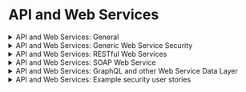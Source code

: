 # API and Web Services

<details>
  <summary>
    API and Web Services: General
  </summary>
  
  * Ensure that adequate authentication, session management, and authorization of all web services are in place.
  * Validate all parameters that transit from a lower to higher trust level.
  * Design in effective security controls for all API types, including cloud and serverless APIs.
</details>

<details>
  <summary>
    API and Web Services: Generic Web Service Security
  </summary>
  
  * Use the same encodings and parsers across all application components to avoid parsing attacks that exploit different parsing behavior.
  * Limit access to administration and management functions to authorized administrators.
  * Verify API URLs do not expose sensitive information, such as the API key, session tokens etc.
  * Make authorization decisions at the URI (enforced at the controller or router) and at the resource level (enforced by model-based permissions).
  * Reject requests containing unexpected or missing content types with appropriate headers (HTTP response 406 Unacceptable or 415 Unsupported Media Type).
</details>

<details>
  <summary>
    API and Web Services: RESTful Web Services
  </summary>
  
  * Disable RESTful HTTP methods that are not valid for the user or action (e.g. DELETE or PUT on protected resources).
  * Validate JSON schema before accepting.
  * Protect RESTful web services that utilize cookies from Cross-Site Request Forgery via the use of at least one of the following: 
    * Triple or double submit cookie pattern
    * CSRF nonces
    * ORIGIN request header checks
  * Use anti-automation controls for REST services to protect against excessive calls, especially if the API is unauthenticated.
  * Confirm the incoming Content-Type is the expected one, such as application/xml or application/JSON.
  * Verify that the message headers and payload are trustworthy and not modified in transit. 
  * Require strong encryption for transport as it provides both confidentiality and integrity protection. 
  * Use per-message digital signatures to provide additional assurance for high-security applications (but also have additional complexity).
</details>

<details>
  <summary>
    API and Web Services: SOAP Web Service
  </summary>
  
  * Validate XSD schema to ensure a properly formed XML document, followed by validation of each input field before any processing of the data.
  * Sign message payloads using WS-Security to ensure reliable transport between client and service.
</details>

<details>
  <summary>
    API and Web Services: GraphQL and other Web Service Data Layer
  </summary>
  
  * Use query whitelisting or depth limiting and amount limiting to prevent GraphQL or data layer expression denial of service (DoS)
  * Use query cost analysis for advanced scenarios.
  * Use GraphQL or other data layer authorization logic at the business logic layer instead of the GraphQL layer.
</details>

<details>
  <summary>
    API and Web Services: Example security user stories
  </summary>
  
  * As a user, I want the application to have adequate authentication, session management, and authorization on all web services that have access to my data.
</details>
